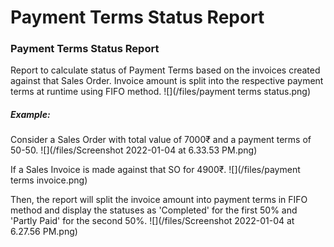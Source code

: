 
# Payment Terms Status Report


### Payment Terms Status Report


Report to calculate status of Payment Terms based on the invoices created against that Sales Order. Invoice amount is split into the respective payment terms at runtime using FIFO method.
![](/files/payment terms status.png)


##### Example:


Consider a Sales Order with total value of 7000₹ and a payment terms of 50-50.
![](/files/Screenshot 2022-01-04 at 6.33.53 PM.png)


If a Sales Invoice is made against that SO for 4900₹.
![](/files/payment terms invoice.png)


Then, the report will split the invoice amount into payment terms in FIFO method and display the statuses as 'Completed' for the first 50% and 'Partly Paid' for the second 50%.
![](/files/Screenshot 2022-01-04 at 6.27.56 PM.png)


